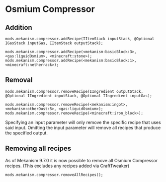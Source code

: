 
# Osmium Compressor
Addition
------
```
mods.mekanism.compressor.addRecipe(IItemStack inputStack, @Optional IGasStack inputGas, IItemStack outputStack);

mods.mekanism.compressor.addRecipe(<mekanism:basicBlock:3>, <gas:liquidOsmium>, <minecraft:stone>);
mods.mekanism.compressor.addRecipe(<mekanism:basicBlock:1>, <minecraft:netherrack>);
```

Removal
------
```
mods.mekanism.compressor.removeRecipe(IIngredient outputStack, @Optional IIngredient inputStack, @Optional IIngredient inputGas);

mods.mekanism.compressor.removeRecipe(<mekanism:ingot>, <mekanism:otherDust:5>, <gas:liquidOsmium>);
mods.mekanism.compressor.removeRecipe(<minecraft:iron_block>);
```
Specifying an input parameter will only remove the specific recipe that uses said input. Omitting the input parameter will remove all recipes that produce the specified output.

Removing all recipes
------
As of Mekanism 9.7.0 it is now possible to remove all Osmium Compressor recipes. (This excludes any recipes added via CraftTweaker)
```
mods.mekanism.compressor.removeAllRecipes();
```